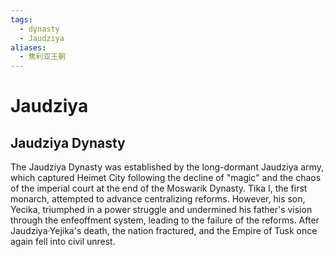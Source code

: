 ```yaml
---
tags:
  - dynasty
  - Jaudziya
aliases:
  - 焦利亚王朝
---
```


# Jaudziya

## Jaudziya Dynasty

The Jaudziya Dynasty was established by the long-dormant Jaudziya army, which captured Heimet City following the decline of "magic" and the chaos of the imperial court at the end of the Moswarik Dynasty. Tika I, the first monarch, attempted to advance centralizing reforms. However, his son, Yecika, triumphed in a power struggle and undermined his father's vision through the enfeoffment system, leading to the failure of the reforms. After Jaudziya·Yejika's death, the nation fractured, and the Empire of Tusk once again fell into civil unrest.